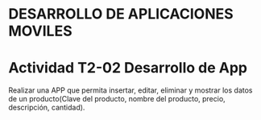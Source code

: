 # DESARROLLO DE APLICACIONES MOVILES
#  Actividad T2-02 Desarrollo de App

Realizar una APP que permita insertar, editar, eliminar y mostrar los datos de un producto(Clave del producto, nombre del producto, precio, descripción, cantidad).


